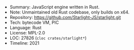 * Summary:    JavaScript engine written in Rust.
* Note:       Unmaintained old Rust codebase, only builds on x64.
* Repository: https://github.com/Starlight-JS/starlight.git
* Tech:       bytecode VM, PIC
* Language:   Rust
* License:    MPL-2.0
* LOC:        27826 (`cloc crates/starlight*`)
* Timeline:   2021
